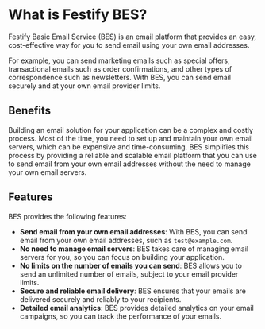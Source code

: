 # What is Festify BES?

Festify Basic Email Service (BES) is an email platform that provides an easy, cost-effective way for you to send email using your own email addresses.

For example, you can send marketing emails such as special offers, transactional emails such as order confirmations, and other types of correspondence such as newsletters. With BES, you can send email securely and at your own email provider limits.

## Benefits

Building an email solution for your application can be a complex and costly process. Most of the time, you need to set up and maintain your own email servers, which can be expensive and time-consuming. BES simplifies this process by providing a reliable and scalable email platform that you can use to send email from your own email addresses without the need to manage your own email servers.

## Features

BES provides the following features:

- **Send email from your own email addresses**: With BES, you can send email from your own email addresses, such as `test@example.com`.
- **No need to manage email servers**: BES takes care of managing email servers for you, so you can focus on building your application.
- **No limits on the number of emails you can send**: BES allows you to send an unlimited number of emails, subject to your email provider limits.
- **Secure and reliable email delivery**: BES ensures that your emails are delivered securely and reliably to your recipients.
- **Detailed email analytics**: BES provides detailed analytics on your email campaigns, so you can track the performance of your emails.
